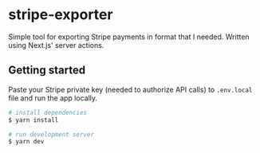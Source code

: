 # stripe-exporter

Simple tool for exporting Stripe payments in format that I needed. Written using Next.js' server actions.

## Getting started

Paste your Stripe private key (needed to authorize API calls) to `.env.local` file and run the app locally.

```bash
# install dependencies
$ yarn install

# run development server
$ yarn dev
```